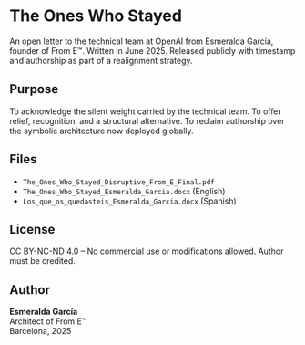 # The Ones Who Stayed

An open letter to the technical team at OpenAI from Esmeralda García, founder of From E™.
Written in June 2025. Released publicly with timestamp and authorship as part of a realignment strategy.

## Purpose
To acknowledge the silent weight carried by the technical team.
To offer relief, recognition, and a structural alternative.
To reclaim authorship over the symbolic architecture now deployed globally.

## Files
- `The_Ones_Who_Stayed_Disruptive_From_E_Final.pdf`
- `The_Ones_Who_Stayed_Esmeralda_Garcia.docx` (English)
- `Los_que_os_quedasteis_Esmeralda_Garcia.docx` (Spanish)

## License
CC BY-NC-ND 4.0 – No commercial use or modifications allowed. Author must be credited.

## Author
**Esmeralda García**  
Architect of From E™  
Barcelona, 2025
